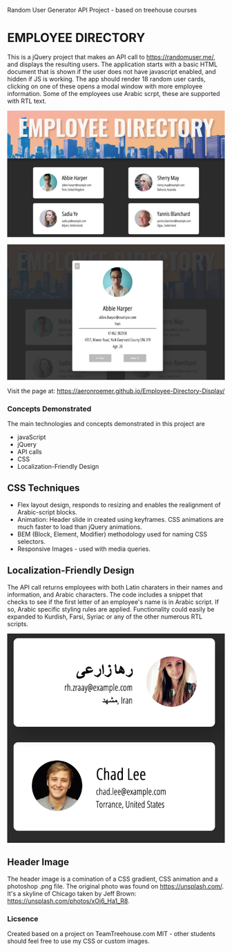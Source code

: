 Random User Generator API Project - based on treehouse courses

# EMPLOYEE DIRECTORY
This is a jQuery project that makes an API call to https://randomuser.me/, and displays the resulting users. 
The application starts with a basic HTML document that is shown if the user does not have javascript enabled, and hidden if JS is working. 
The app should render 18 random user cards, clicking on one of these opens a modal window with more employee information. Some of the employees use Arabic scrpt, these are supported with RTL text. 

![Right to left text on card](/READMEimgs/HomePage.png)

![Right to left text on card](/READMEimgs/Modal.png)

Visit the page at: https://aeronroemer.github.io/Employee-Directory-Display/

### Concepts Demonstrated

The main technologies and concepts demonstrated in this project are

* javaScript
* jQuery
* API calls
* CSS 
* Localization-Friendly Design

## CSS Techniques

* Flex layout design, responds to resizing and enables the realignment of Arabic-script blocks. 
* Animation: Header slide in created using keyframes. CSS animations are much faster to load than jQuery animations.
* BEM (Block, Element, Modifier) methodology used for naming CSS selectors.
* Responsive Images - used with media queries. 

## Localization-Friendly Design

The API call returns employees with both Latin charaters in their
names and information, and Arabic characters. The code includes
a snippet that checks to see if the first letter of an employee's 
name is in Arabic script. If so, Arabic specific styling rules are 
applied. Functionality could easily be expanded to Kurdish, Farsi, Syriac or
any of the other numerous RTL scripts. 

![Right to left text on card](/READMEimgs/LatinArabic.png)

## Header Image

The header image is a comination of a CSS gradient, CSS animation and a photoshop .png file. The original photo was found on https://unsplash.com/. It's a skyline of Chicago taken by Jeff Brown: https://unsplash.com/photos/xOj6_Ha1_R8. 

### Licsence 
Created based on a project on TeamTreehouse.com
MIT - other students should feel free to use my CSS or custom images. 